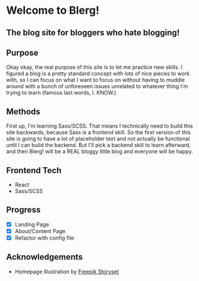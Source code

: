 # Welcome to Blerg!
## The blog site for bloggers who hate blogging!

## Purpose
Okay okay, the real purpose of this site is to let me practice new skills. I figured a blog is a pretty standard concept with lots of nice pieces to work with, so I can focus on what I want to focus on without having to muddle around with a bunch of unforeseen issues unrelated to whatever thing I'm trying to learn (famous last words, I. KNOW.)

## Methods
First up, I'm learning Sass/SCSS. That means I technically need to build this site backwards, because Sass is a frontend skill. So the first version of this site is going to have a lot of placeholder text and not actually be functional until I can build the backend. But I'll pick a backend skill to learn afterward, and then Blerg! will be a REAL bloggy little blog and everyone will be happy.

## Frontend Tech
* React
* Sass/SCSS

## Progress
* [x] Landing Page
* [x] About/Content Page
* [x] Refactor with config file

## Acknowledgements
* Homepage Illustration by [Freepik Storyset](https://storyset.com/work)